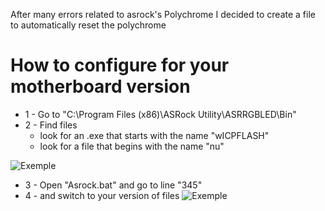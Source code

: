 After many errors related to asrock's Polychrome I decided to create a file to automatically reset the polychrome

# How to configure for your motherboard version


* 1 - Go to "C:\Program Files (x86)\ASRock Utility\ASRRGBLED\Bin"
* 2 - Find files
  * look for an .exe that starts with the name "wICPFLASH"
  * look for a file that begins with the name "nu"

![Exemple](https://imgur.com/TOo2YcQ.png)

* 3 - Open "Asrock.bat" and go to line "345"
* 4 - and switch to your version of files
![Exemple](https://i.imgur.com/kw2VuwB.jpeg)
